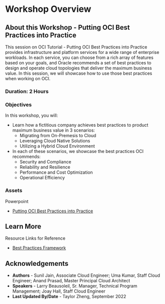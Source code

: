 # Workshop Overview

## About this Workshop - Putting OCI Best Practices into Practice

This session on OCI Tutorial - Putting OCI Best Practices into Practice provides infrastructure and platform services for a wide range of enterprise workloads. In each service, you can choose from a rich array of features based on your goals, and Oracle recommends a set of best practices to design and operate cloud topologies that deliver the maximum business value. In this session, we will showcase how to use those best practices when working on OCI.

### **Duration: 2 Hours**

### Objectives

In this workshop, you will:
* Learn how a fictitious company achieves best practices to product maximum business value in 3 scenarios:
    - Migrating from On-Premesis to Cloud
    - Leveraging Cloud Native Solutions
    - Utilizing a Hybrid Cloud Environment
* In each of these scenarios, we showcase the best practices OCI recommends:
    - Security and Compliance
    - Reliability and Resilience
    - Performance and Cost Optimization
    - Operational Efficiency


### **Assets**

Powerpoint
* [Putting OCI Best Practices into Practice](https://objectstorage.us-ashburn-1.oraclecloud.com/p/aOIhOCZHyb4lJKySHQk36uO2tMBfxJKQkXR5h71of74O5DIQtOwHTA8svN2CFGms/n/ociobtnas/b/OCW2022/o/TUT4115_OCI%20Best%20Practices_Final.pdf)



## Learn More

Resource Links for Reference
* [Best Practices Framework](https://docs.oracle.com/en/solutions/oci-best-practices/#GUID-5F2D2745-934E-409A-A7BA-D0976F727845)

## Acknowledgements
* **Authors** - Sunil Jain, Associate Cloud Engineer; Uma Kumar, Staff Cloud Engineer; Anand Prasad, Master Principal Cloud Architect
* **Speakers** -  Larry Beausoleil, Sr. Manager, Technical Program Management; Joay Hall, Staff Cloud Engineer
* **Last Updated By/Date** - Taylor Zheng, September 2022

